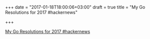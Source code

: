 +++
date = "2017-01-18T18:00:06+03:00"
draft = true
title = "My Go Resolutions for 2017  #hackernews"

+++

<p><a href="https://t.co/vKLMB5AP7S">My Go Resolutions for 2017  #hackernews</a></p>
